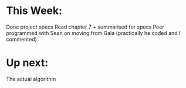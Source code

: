 # This Week:
Done project specs
Read chapter 7 + summarised for specs
Peer programmed with Sean on moving from Gala (practically he coded and I commented)

# Up next:
The actual algorithm
